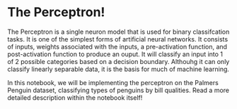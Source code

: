 # The Perceptron!

The Perceptron is a single neuron model that is used for binary classifcation tasks. It is one of the simplest forms of artificial neural networks. It consists of inputs, weights associated with the inputs, a pre-activation function, and post-activation function to produce an ouput. It will classify an input into 1 of 2 possible categories based on a decision boundary. Althouhg it can only classify linearly separable data, it is the basis for much of machine learning. 

In this notebook, we will be implementing the perceptron on the Palmers Penguin dataset, classifying types of penguins by bill qualities. Read a more detailed description within the notebook itself!